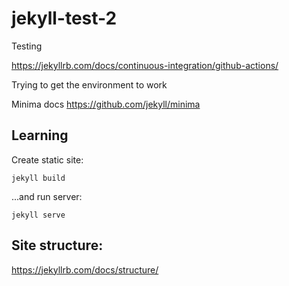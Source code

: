 # jekyll-test-2

Testing

https://jekyllrb.com/docs/continuous-integration/github-actions/

Trying to get the environment to work

Minima docs
https://github.com/jekyll/minima

## Learning

Create static site:
```
jekyll build
```

...and run server:
```
jekyll serve
```

## Site structure:
https://jekyllrb.com/docs/structure/